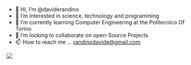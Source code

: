 - 👋 Hi, I’m @daviderandino
- 👀 I’m interested in science, technology and programming
- 🌱 I’m currently learning Computer Engineering at the Politecnico Of Torino
- 💞️ I’m looking to collaborate on open-Source Projects
- 📫 How to reach me ... randinodavide@gmail.com

<img src="	https://img.shields.io/badge/C-00599C?style=for-the-badge&logo=c&logoColor=white" />
	 	
